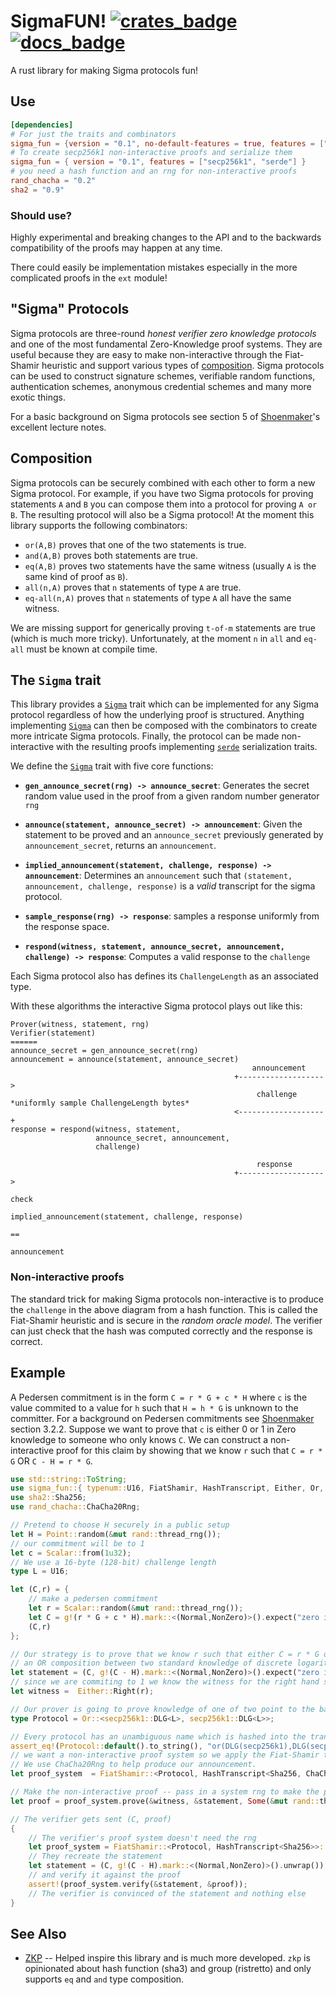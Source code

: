 # SigmaFUN! [![crates_badge]][crates_url] [![docs_badge]][docs_url] 

[docs_badge]: https://docs.rs/sigma_fun/badge.svg
[docs_url]: https://docs.rs/sigma_fun
[crates_badge]: https://img.shields.io/crates/v/sigma_fun.svg
[crates_url]: https://crates.io/crates/sigma_fun

A rust library for making Sigma protocols fun!

## Use

``` toml
[dependencies]
# For just the traits and combinators
sigma_fun = {version = "0.1", no-default-features = true, features = ["alloc"]}
# To create secp256k1 non-interactive proofs and serialize them
sigma_fun = { version = "0.1", features = ["secp256k1", "serde"] }
# you need a hash function and an rng for non-interactive proofs
rand_chacha = "0.2"
sha2 = "0.9"
```

### Should use?

Highly experimental and breaking changes to the API and to the backwards compatibility of the proofs may happen at any time.

There could easily be implementation mistakes especially in the more complicated proofs in the `ext` module!

## "Sigma" Protocols

Sigma protocols are three-round *honest verifier zero knowledge protocols* and one of the most fundamental Zero-Knowledge proof systems.
They are useful because they are easy to make non-interactive through the Fiat-Shamir heuristic and support various types of [composition](#composition).
Sigma protocols can be used to construct signature schemes, verifiable random functions, authentication schemes, anonymous credential schemes and many more exotic things.

For a basic background on Sigma protocols see section 5 of [Shoenmaker]'s excellent lecture notes.

## Composition

Sigma protocols can be securely combined with each other to form a new Sigma protocol. For example,
if you have two Sigma protocols for proving statements `A` and `B` you can compose them into a
protocol for proving `A or B`. The resulting protocol will also be a Sigma protocol! At the moment
this library supports the following combinators:

- `or(A,B)`  proves that one of the two statements is true. 
- `and(A,B)` proves both statements are true.
- `eq(A,B)`  proves two statements have the same witness (usually `A` is the same kind of proof as `B`).
- `all(n,A)` proves that `n` statements of type `A` are true.
- `eq-all(n,A)`  proves that `n` statements of type `A` all have the same witness. 

We are missing support for generically proving `t-of-m` statements are true (which is much more tricky).
Unfortunately, at the moment `n` in `all` and `eq-all` must be known at compile time.

## The `Sigma` trait

This library provides a [`Sigma`] trait which can be implemented for any Sigma protocol regardless of how the underlying proof is structured.
Anything implementing [`Sigma`] can then be composed with the combinators to create more intricate Sigma protocols.
Finally, the protocol can be made non-interactive with the resulting proofs implementing [`serde`] serialization traits.

We define the [`Sigma`] trait with five core functions:

- **`gen_announce_secret(rng) -> announce_secret`**: Generates the secret random value used in the proof from a given random number generator `rng`

- **`announce(statement, announce_secret) -> announcement`**: Given the statement to be proved and an
  `announce_secret` previously generated by `announcement_secret`, returns an `announcement`.

- **`implied_announcement(statement, challenge, response) -> announcement`**: Determines an `announcement` such that `(statement, announcement, challenge, response)` is a *valid* transcript for the sigma protocol.

- **`sample_response(rng) -> response`**: samples a response uniformly from the response space. 

- **`respond(witness, statement, announce_secret, announcement, challenge) -> response`**: Computes a valid response to the `challenge`

Each Sigma protocol also has defines its `ChallengeLength` as an associated type.

With these algorithms the interactive Sigma protocol plays out like this:

```ignore
Prover(witness, statement, rng)                                                 Verifier(statement)
======
announce_secret = gen_announce_secret(rng)
announcement = announce(statement, announce_secret)
                                                      announcement
                                                  +------------------->
                                                       challenge         *uniformly sample ChallengeLength bytes*
                                                  <-------------------+
response = respond(witness, statement, 
                   announce_secret, announcement, 
                   challenge)

                                                       response 
                                                  +-------------------> 
                                                                                            check
                                                                        implied_announcement(statement, challenge, response) 
                                                                                              == 
                                                                                         announcement
```

### Non-interactive proofs 

The standard trick for making Sigma protocols non-interactive is to produce the `challenge` in the above diagram from a hash function.
This is called the Fiat-Shamir heuristic and is secure in the *random oracle model*.
The verifier can just check that the hash was computed correctly and the response is correct.

## Example

A Pedersen commitment is in the form `C = r * G + c * H` where `c` is the value commited to a value for `h` such that `H = h * G` is unknown to the committer.
For a background on Pedersen commitments see [Shoenmaker] section 3.2.2.
Suppose we want to prove that `c` is either 0 or 1 in Zero knowledge to someone who only knows `C`.
We can construct a non-interactive proof for this claim by showing that we know `r` such that `C = r * G` OR `C - H = r * G`.


```rust 
use std::string::ToString;
use sigma_fun::{ typenum::U16, FiatShamir, HashTranscript, Either, Or, secp256k1::{ self, fun::{Point, Scalar, G, marker::*, g}}};
use sha2::Sha256;
use rand_chacha::ChaCha20Rng;

// Pretend to choose H securely in a public setup
let H = Point::random(&mut rand::thread_rng());
// our commitment will be to 1
let c = Scalar::from(1u32);
// We use a 16-byte (128-bit) challenge length
type L = U16;

let (C,r) = {
    // make a pedersen commitment
    let r = Scalar::random(&mut rand::thread_rng());
    let C = g!(r * G + c * H).mark::<(Normal,NonZero)>().expect("zero is computationally unreachable");
    (C,r)
};

// Our strategy is to prove that we know r such that either C = r * G or C - H = r * G using 
// an OR composition between two standard knowledge of discrete logarithm proofs.
let statement = (C, g!(C - H).mark::<(Normal,NonZero)>().expect("zero is computationally unreachable"));
// since we are commiting to 1 we know the witness for the right hand side statement.
let witness =  Either::Right(r);

// Our prover is going to prove knowledge of one of two point to the base G (either C or C - H).
type Protocol = Or::<secp256k1::DLG<L>, secp256k1::DLG<L>>;

// Every protocol has an unambiguous name which is hashed into the transcript for protocol separation purposes.
assert_eq!(Protocol::default().to_string(), "or(DLG(secp256k1),DLG(secp256k1))");
// we want a non-interactive proof system so we apply the Fiat-Shamir transform with Sha256 as the challenge hash.
// We use ChaCha20Rng to help produce our announcement.
let proof_system  = FiatShamir::<Protocol, HashTranscript<Sha256, ChaCha20Rng>>::default();

// Make the non-interactive proof -- pass in a system rng to make the proof more robust.
let proof = proof_system.prove(&witness, &statement, Some(&mut rand::thread_rng()));

// The verifier gets sent (C, proof)
{
    // The verifier's proof system doesn't need the rng
    let proof_system = FiatShamir::<Protocol, HashTranscript<Sha256>>::default();
    // They recreate the statement
    let statement = (C, g!(C - H).mark::<(Normal,NonZero)>().unwrap());
    // and verify it against the proof
    assert!(proof_system.verify(&statement, &proof));
    // The verifier is convinced of the statement and nothing else
}

```

## See Also

- [ZKP](https://crates.io/crates/zkp) -- Helped inspire this library and is much more developed. `zkp` is opinionated about hash function (sha3) and group (ristretto) and only supports `eq` and `and` type composition.

[`serde`]: https://docs.rs/serde
[`Sigma`]: https://docs.rs/sigma_fun/latest/sigma_fun/trait.Sigma.html
[Shoenmaker]: https://www.win.tue.nl/~berry/CryptographicProtocols/LectureNotes.pdf

